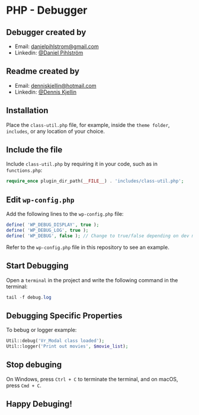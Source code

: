 # PHP - Debugger
## Debugger created by
- Email: danielpihlstrom@gmail.com
- Linkedin: [@Daniel Pihlström](https://www.linkedin.com/in/daniel-pihlstr%C3%B6m-55983641/)
## Readme created by
- Email: denniskjellin@hotmail.com
- Linkedin: [@Dennis Kjellin](https://www.linkedin.com/in/denniskjellin/)

## Installation
Place the `class-util.php` file, for example, inside the `theme folder`, `includes`, or any location of your choice.

## Include the file
Include `class-util.php` by requiring it in your code, such as in `functions.php`:

```php
require_once plugin_dir_path(__FILE__) . 'includes/class-util.php';
```

## Edit `wp-config.php`

Add the following lines to the `wp-config.php` file:
```php
define( 'WP_DEBUG_DISPLAY', true );
define( 'WP_DEBUG_LOG', true );
define( 'WP_DEBUG', false ); // Change to true/false depending on dev mode or production.
```

Refer to the `wp-config.php` file in this repository to see an example.

## Start Debugging
Open a `terminal` in the project and write the following command in the terminal:
```php
tail -f debug.log
```

## Debugging Specific Properties
To bebug or logger example:
```php
Util::debug('Vr_Modal class loaded');
Util::logger('Print out movies', $movie_list);
```

## Stop debuging
On Windows, press `Ctrl + C` to terminate the terminal, and on macOS, press `Cmd + C`.


## Happy Debuging!

